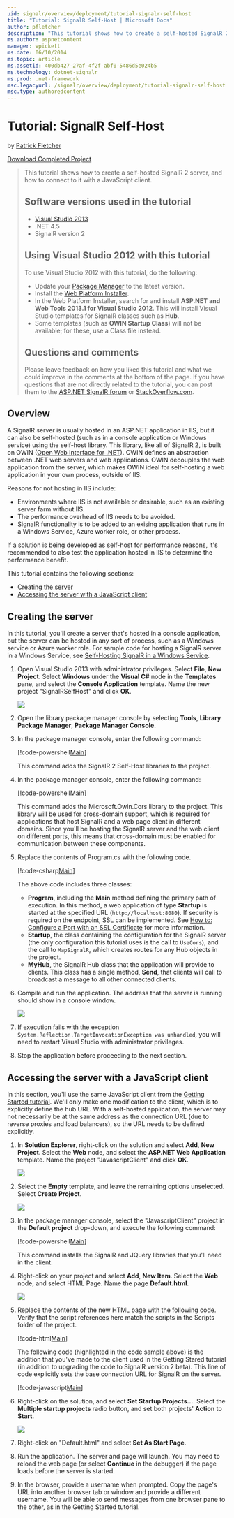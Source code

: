 ```yaml
---
uid: signalr/overview/deployment/tutorial-signalr-self-host
title: "Tutorial: SignalR Self-Host | Microsoft Docs"
author: pfletcher
description: "This tutorial shows how to create a self-hosted SignalR 2 server, and how to connect to it with a JavaScript client. Software versions used in the tutorial V..."
ms.author: aspnetcontent
manager: wpickett
ms.date: 06/10/2014
ms.topic: article
ms.assetid: 400db427-27af-4f2f-abf0-5486d5e024b5
ms.technology: dotnet-signalr
ms.prod: .net-framework
msc.legacyurl: /signalr/overview/deployment/tutorial-signalr-self-host
msc.type: authoredcontent
---
```

Tutorial: SignalR Self-Host
====================
by [Patrick Fletcher](https://github.com/pfletcher)

[Download Completed Project](http://code.msdn.microsoft.com/SignalR-Self-Host-Sample-6da0f383)

> This tutorial shows how to create a self-hosted SignalR 2 server, and how to connect to it with a JavaScript client.
> 
> ## Software versions used in the tutorial
> 
> 
> - [Visual Studio 2013](https://www.microsoft.com/visualstudio/eng/2013-downloads)
> - .NET 4.5
> - SignalR version 2
>   
> 
> 
> ## Using Visual Studio 2012 with this tutorial
> 
> 
> To use Visual Studio 2012 with this tutorial, do the following:
> 
> - Update your [Package Manager](http://docs.nuget.org/docs/start-here/installing-nuget) to the latest version.
> - Install the [Web Platform Installer](https://www.microsoft.com/web/downloads/platform.aspx).
> - In the Web Platform Installer, search for and install **ASP.NET and Web Tools 2013.1 for Visual Studio 2012**. This will install Visual Studio templates for SignalR classes such as **Hub**.
> - Some templates (such as **OWIN Startup Class**) will not be available; for these, use a Class file instead.
> 
> 
> ## Questions and comments
> 
> Please leave feedback on how you liked this tutorial and what we could improve in the comments at the bottom of the page. If you have questions that are not directly related to the tutorial, you can post them to the [ASP.NET SignalR forum](https://forums.asp.net/1254.aspx/1?ASP+NET+SignalR) or [StackOverflow.com](http://stackoverflow.com/).


## Overview

A SignalR server is usually hosted in an ASP.NET application in IIS, but it can also be self-hosted (such as in a console application or Windows service) using the self-host library. This library, like all of SignalR 2, is built on OWIN ([Open Web Interface for .NET](http://owin.org)). OWIN defines an abstraction between .NET web servers and web applications. OWIN decouples the web application from the server, which makes OWIN ideal for self-hosting a web application in your own process, outside of IIS.

Reasons for not hosting in IIS include:

- Environments where IIS is not available or desirable, such as an existing server farm without IIS.
- The performance overhead of IIS needs to be avoided.
- SignalR functionality is to be added to an exising application that runs in a Windows Service, Azure worker role, or other process.

If a solution is being developed as self-host for performance reasons, it's recommended to also test the application hosted in IIS to determine the performance benefit.

This tutorial contains the following sections:

- [Creating the server](#server)
- [Accessing the server with a JavaScript client](#js)

<a id="server"></a>

## Creating the server

In this tutorial, you'll create a server that's hosted in a console application, but the server can be hosted in any sort of process, such as a Windows service or Azure worker role. For sample code for hosting a SignalR server in a Windows Service, see [Self-Hosting SignalR in a Windows Service](https://code.msdn.microsoft.com/SignalR-self-hosted-in-6ff7e6c3).

1. Open Visual Studio 2013 with administrator privileges. Select **File**, **New Project**. Select **Windows** under the **Visual C#** node in the **Templates** pane, and select the **Console Application** template. Name the new project "SignalRSelfHost" and click **OK**.

    ![](tutorial-signalr-self-host/_static/image1.png)
2. Open the library package manager console by selecting **Tools**, **Library Package Manager**, **Package Manager Console**.
3. In the package manager console, enter the following command:

    [!code-powershell[Main](tutorial-signalr-self-host/samples/sample1.ps1)]

    This command adds the SignalR 2 Self-Host libraries to the project.
4. In the package manager console, enter the following command:

    [!code-powershell[Main](tutorial-signalr-self-host/samples/sample2.ps1)]

    This command adds the Microsoft.Owin.Cors library to the project. This library will be used for cross-domain support, which is required for applications that host SignalR and a web page client in different domains. Since you'll be hosting the SignalR server and the web client on different ports, this means that cross-domain must be enabled for communication between these components.
5. Replace the contents of Program.cs with the following code.

    [!code-csharp[Main](tutorial-signalr-self-host/samples/sample3.cs)]

    The above code includes three classes:

    - **Program**, including the **Main** method defining the primary path of execution. In this method, a web application of type **Startup** is started at the specified URL (`http://localhost:8080`). If security is required on the endpoint, SSL can be implemented. See [How to: Configure a Port with an SSL Certificate](https://msdn.microsoft.com/en-us/library/ms733791.aspx) for more information.
    - **Startup**, the class containing the configuration for the SignalR server (the only configuration this tutorial uses is the call to `UseCors`), and the call to `MapSignalR`, which creates routes for any Hub objects in the project.
    - **MyHub**, the SignalR Hub class that the application will provide to clients. This class has a single method, **Send**, that clients will call to broadcast a message to all other connected clients.
6. Compile and run the application. The address that the server is running should show in a console window.

    ![](tutorial-signalr-self-host/_static/image2.png)
7. If execution fails with the exception `System.Reflection.TargetInvocationException was unhandled`, you will need to restart Visual Studio with administrator privileges.
8. Stop the application before proceeding to the next section.

<a id="js"></a>

## Accessing the server with a JavaScript client

In this section, you'll use the same JavaScript client from the [Getting Started tutorial](../getting-started/tutorial-getting-started-with-signalr.md). We'll only make one modification to the client, which is to explicitly define the hub URL. With a self-hosted application, the server may not necessarily be at the same address as the connection URL (due to reverse proxies and load balancers), so the URL needs to be defined explicitly.

1. In **Solution Explorer**, right-click on the solution and select **Add**, **New Project**. Select the **Web** node, and select the **ASP.NET Web Application** template. Name the project "JavascriptClient" and click **OK**.

    ![](tutorial-signalr-self-host/_static/image3.png)
2. Select the **Empty** template, and leave the remaining options unselected. Select **Create Project**.

    ![](tutorial-signalr-self-host/_static/image4.png)
3. In the package manager console, select the "JavascriptClient" project in the **Default project** drop-down, and execute the following command:

    [!code-powershell[Main](tutorial-signalr-self-host/samples/sample4.ps1)]

    This command installs the SignalR and JQuery libraries that you'll need in the client.
4. Right-click on your project and select **Add**, **New Item**. Select the **Web** node, and select HTML Page. Name the page **Default.html**.

    ![](tutorial-signalr-self-host/_static/image5.png)
5. Replace the contents of the new HTML page with the following code. Verify that the script references here match the scripts in the Scripts folder of the project.

    [!code-html[Main](tutorial-signalr-self-host/samples/sample5.html?highlight=31-32)]

    The following code (highlighted in the code sample above) is the addition that you've made to the client used in the Getting Stared tutorial (in addition to upgrading the code to SignalR version 2 beta). This line of code explicitly sets the base connection URL for SignalR on the server.

    [!code-javascript[Main](tutorial-signalr-self-host/samples/sample6.js)]
6. Right-click on the solution, and select **Set Startup Projects...**. Select the **Multiple startup projects** radio button, and set both projects' **Action** to **Start**.

    ![](tutorial-signalr-self-host/_static/image6.png)
7. Right-click on "Default.html" and select **Set As Start Page**.
8. Run the application. The server and page will launch. You may need to reload the web page (or select **Continue** in the debugger) if the page loads before the server is started.
9. In the browser, provide a username when prompted. Copy the page's URL into another browser tab or window and provide a different username. You will be able to send messages from one browser pane to the other, as in the Getting Started tutorial.

